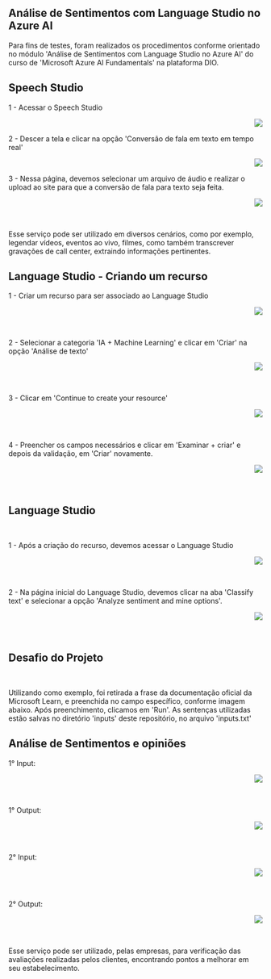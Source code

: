 ## Análise de Sentimentos com Language Studio no Azure AI

Para fins de testes, foram realizados os procedimentos conforme orientado no módulo 'Análise de Sentimentos com Language Studio no Azure AI' do curso de 'Microsoft Azure AI Fundamentals' na plataforma DIO.

## Speech Studio

1 - Acessar o Speech Studio

<img align="right" src="https://github.com/pvtoledo/pvtoledo-lab3-azure-mlearning/blob/main/imgs/imagem1.png?raw=true" width="" /> 

&nbsp;

2 - Descer a tela e clicar na opção 'Conversão de fala em texto em tempo real'


<img align="right" src="https://github.com/pvtoledo/pvtoledo-lab3-azure-mlearning/blob/main/imgs/imagem2.png?raw=true" width="" />
&nbsp;

3 - Nessa página, devemos selecionar um arquivo de áudio e realizar o upload ao site para que a conversão de fala para texto seja feita.

&nbsp;
<img align="right" src="https://github.com/pvtoledo/pvtoledo-lab3-azure-mlearning/blob/main/imgs/imagem3.png?raw=true" width="" /> 

&nbsp;

Esse serviço pode ser utilizado em diversos cenários, como por exemplo, legendar vídeos, eventos ao vivo, filmes, como também transcrever gravações de call center, extraindo informações pertinentes.

## Language Studio - Criando um recurso

1 - Criar um recurso para ser associado ao Language Studio

&nbsp;
<img align="right" src="https://github.com/pvtoledo/pvtoledo-lab3-azure-mlearning/blob/main/imgs/imagem4.png?raw=true" width="" /> 

&nbsp;

2 - Selecionar a categoria 'IA + Machine Learning' e clicar em 'Criar' na opção 'Análise de texto'

&nbsp;
<img align="right" src="https://github.com/pvtoledo/pvtoledo-lab3-azure-mlearning/blob/main/imgs/imagem5.png?raw=true" width="" />

&nbsp;

3 - Clicar em 'Continue to create your resource'

&nbsp;
<img align="right" src="https://github.com/pvtoledo/pvtoledo-lab3-azure-mlearning/blob/main/imgs/imagem6.png?raw=true" width="" />

&nbsp;

4 - Preencher os campos necessários e clicar em 'Examinar + criar' e depois da validação, em 'Criar' novamente.

&nbsp;
<img align="right" src="https://github.com/pvtoledo/pvtoledo-lab3-azure-mlearning/blob/main/imgs/imagem7.png?raw=true" width="" /> 

&nbsp;
&nbsp;

## Language Studio

&nbsp;

1 - Após a criação do recurso, devemos acessar o Language Studio

&nbsp;
<img align="right" src="https://github.com/pvtoledo/pvtoledo-lab3-azure-mlearning/blob/main/imgs/imagem8.png?raw=true" width="" />  

&nbsp;

2 - Na página inicial do Language Studio, devemos clicar na aba 'Classify text' e selecionar a opção 'Analyze sentiment and mine options'.

&nbsp;
<img align="right" src="https://github.com/pvtoledo/pvtoledo-lab3-azure-mlearning/blob/main/imgs/imagem9.png?raw=true" width="" /> 


&nbsp;
&nbsp;

## Desafio do Projeto

&nbsp;

Utilizando como exemplo, foi retirada a frase da documentação oficial da Microsoft Learn, e preenchida no campo específico, conforme imagem abaixo. Após preenchimento, clicamos em 'Run'.
As sentenças utilizadas estão salvas no diretório 'inputs' deste repositório, no arquivo 'inputs.txt'

## Análise de Sentimentos e opiniões

1° Input:

&nbsp;
<img align="right" src="https://github.com/pvtoledo/pvtoledo-lab3-azure-mlearning/blob/main/imgs/imagem10.png?raw=true" width="" /> 

&nbsp;

1° Output:

&nbsp;
<img align="right" src="https://github.com/pvtoledo/pvtoledo-lab3-azure-mlearning/blob/main/imgs/imagem11.png?raw=true" width="" /> 

&nbsp;

2° Input:

&nbsp;
<img align="right" src="https://github.com/pvtoledo/pvtoledo-lab3-azure-mlearning/blob/main/imgs/imagem12.png?raw=true" width="" />

&nbsp;

2° Output:

&nbsp;
<img align="right" src="https://github.com/pvtoledo/pvtoledo-lab3-azure-mlearning/blob/main/imgs/imagem13.png?raw=true" width="" /> 

&nbsp;

Esse serviço pode ser utilizado, pelas empresas, para verificação das avaliações realizadas pelos clientes, encontrando pontos a melhorar em seu estabelecimento.

